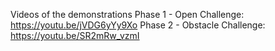 Videos of the demonstrations
Phase 1 - Open Challenge: https://youtu.be/jVDG6yYy9Xo
Phase 2 - Obstacle Challenge: https://youtu.be/SR2mRw_vzmI
